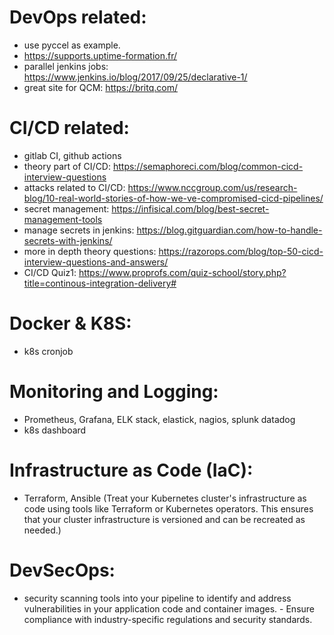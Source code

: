 # DevOps related:

- use pyccel as example.
- https://supports.uptime-formation.fr/
- parallel jenkins jobs: https://www.jenkins.io/blog/2017/09/25/declarative-1/
- great site for QCM: https://britq.com/

# CI/CD related:

- gitlab CI, github actions
- theory part of CI/CD: https://semaphoreci.com/blog/common-cicd-interview-questions
- attacks related to CI/CD: https://www.nccgroup.com/us/research-blog/10-real-world-stories-of-how-we-ve-compromised-cicd-pipelines/
- secret management: https://infisical.com/blog/best-secret-management-tools
- manage secrets in jenkins: https://blog.gitguardian.com/how-to-handle-secrets-with-jenkins/
- more in depth theory questions: https://razorops.com/blog/top-50-cicd-interview-questions-and-answers/
- CI/CD Quiz1: https://www.proprofs.com/quiz-school/story.php?title=continous-integration-delivery#

# Docker & K8S:

- k8s cronjob

# Monitoring and Logging:

- Prometheus, Grafana, ELK stack, elastick, nagios, splunk datadog
- k8s dashboard

# Infrastructure as Code (IaC):

- Terraform, Ansible (Treat your Kubernetes cluster's infrastructure as code using tools like Terraform or Kubernetes operators. This ensures that your cluster infrastructure is versioned and can be recreated as needed.)

# DevSecOps:

- security scanning tools into your pipeline to identify and address vulnerabilities in your application code and container images. - Ensure compliance with industry-specific regulations and security standards.